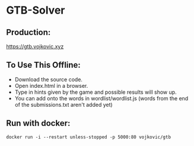 # GTB-Solver
## Production:
https://gtb.vojkovic.xyz

## To Use This Offline:
- Download the source code.
- Open index.html in a browser.
- Type in hints given by the game and possible results will show up.
- You can add onto the words in wordlist/wordlist.js (words from the end of the submissions.txt aren't added yet)

## Run with docker:
`docker run -i --restart unless-stopped -p 5000:80 vojkovic/gtb`

